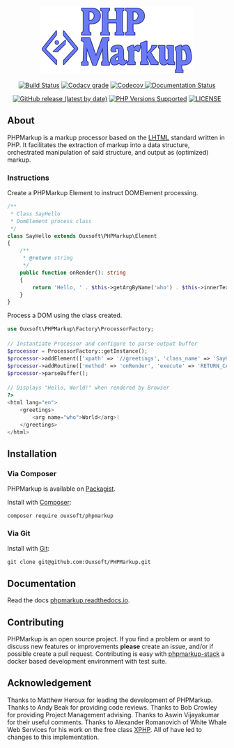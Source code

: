 <p align="center"><img src="https://github.com/Ouxsoft/PHPMarkup/raw/master/docs/logo.jpg" width="350"></p>

<p align="center">
    <a href="https://travis-ci.com/github/Ouxsoft/PHPMarkup"><img src="https://api.travis-ci.com/Ouxsoft/PHPMarkup.svg?branch=master&status=passed" alt="Build Status"></a>
    <a href="https://app.codacy.com/gh/Ouxsoft/PHPMarkup?utm_source=github.com&utm_medium=referral&utm_content=Ouxsoft/PHPMarkup&utm_campaign=Badge_Grade_Dashboard"><img alt="Codacy grade" src="https://img.shields.io/codacy/grade/86210d48e2ca45e497be865ace8a4029"></a>
    <a href="https://codecov.io/gh/Ouxsoft/PHPMarkup"> <img alt="Codecov" src="https://img.shields.io/codecov/c/github/Ouxsoft/phpmarkup"> </a> 
    <a href="https://phpmarkup.readthedocs.io/en/latest/?badge=latest"><img src="https://readthedocs.org/projects/phpmarkup/badge/?version=latest" alt="Documentation Status"></a> 
</p>

<p align="center">
    <a href="https://packagist.org/packages/Ouxsoft/phpmarkup"><img alt="GitHub release (latest by date)" src="https://img.shields.io/github/v/release/Ouxsoft/phpmarkup"></a> 
    <a href="#tada-php-support" title="PHP Versions Supported"><img alt="PHP Versions Supported" src="https://img.shields.io/badge/php-7.3%20to%208.0-777bb3.svg?logo=php&logoColor=white&labelColor=555555"></a>  
    <a href="https://github.com/Ouxsoft/phpmarkup/blob/master/LICENSE" title="license"><img alt="LICENSE" src="https://img.shields.io/badge/license-MIT-428f7e.svg?logo=open%20source%20initiative&logoColor=white&labelColor=555555"></a>
</p>

## About
PHPMarkup is a markup processor based on the [LHTML](https://github.com/Ouxsoft/LHTML) standard written in PHP. 
It facilitates the extraction of markup into a data structure, orchestrated manipulation of said structure, and output as 
(optimized) markup. 

### Instructions
Create a PHPMarkup Element to instruct DOMElement processing.
```php
/**
 * Class SayHello
 * DomElement process class
 */
class SayHello extends Ouxsoft\PHPMarkup\Element
{
    /**
     * @return string
     */
    public function onRender(): string
    {
        return 'Hello, ' . $this->getArgByName('who') . $this->innerText();
    }
}
```

Process a DOM using the class created.

```php
use Ouxsoft\PHPMarkup\Factory\ProcessorFactory;

// Instantiate Processor and configure to parse output buffer
$processor = ProcessorFactory::getInstance();
$processor->addElement(['xpath' => '//greetings', 'class_name' => 'SayHello']);
$processor->addRoutine(['method' => 'onRender', 'execute' => 'RETURN_CALL']);
$processor->parseBuffer();

// Displays "Hello, World!" when rendered by Browser
?>
<html lang="en">
    <greetings>
        <arg name="who">World</arg>!
    </greetings>
</html>
```

## Installation

### Via Composer
PHPMarkup is available on [Packagist](https://packagist.org/packages/Ouxsoft/livingMarkup).

Install with [Composer](https://getcomposer.org/download/):
```shell script
composer require ouxsoft/phpmarkup
```

### Via Git
Install with [Git](https://git-scm.com/):
```shell script
git clone git@github.com:Ouxsoft/PHPMarkup.git
```

## Documentation
Read the docs [phpmarkup.readthedocs.io](https://phpmarkup.readthedocs.io).

## Contributing
PHPMarkup is an open source project. If you find a problem or want to discuss new features or improvements
**please** create an issue, and/or if possible create a pull request. Contributing is easy with [phpmarkup-stack](https://github.com/Ouxsoft/phpmarkup-stack) 
a docker based development environment with test suite.

## Acknowledgement
Thanks to Matthew Heroux for leading the development of PHPMarkup. 
Thanks to Andy Beak for providing code reviews. 
Thanks to Bob Crowley for providing Project Management advising. 
Thanks to Aswin Vijayakumar for their useful comments. 
Thanks to Alexander Romanovich of White Whale Web Services for his work on the free class 
[XPHP](http://technologies.whitewhale.net/xphp/).
All of have led to changes to this implementation.

